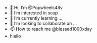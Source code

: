 - 👋 Hi, I’m @Popwheels48v
- 👀 I’m interested in soup
- 🌱 I’m currently learning ...
- 💞️ I’m looking to collaborate on ...
- 📫 How to reach me @blessed1000xday
- hiello
<!---
Popwheels48v/Popwheels48v is a ✨ special ✨ repository because its `README.md` (this file) appears on your GitHub profile.
You can click the Preview link to take a look at your changes.
--->
